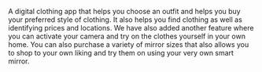 A digital clothing app that helps you choose an outfit and helps you buy your preferred style of clothing. It also helps you find clothing as well as identifying prices and locations. We have also added another feature where you can activate your camera and try on the clothes yourself in your own home. You can also purchase a variety of mirror sizes that also allows you to shop to your own liking and try them on using your very own smart mirror.

